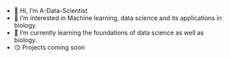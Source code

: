 - 👋 Hi, I’m A-Data-Scientist
- 👀 I’m interested in Machine learning, data science and its applications in biology. 
- 🌱 I’m currently learning the foundations of data science as well as biology.
- 😏 Projects coming soon
